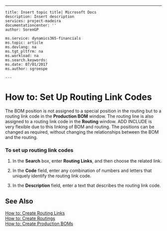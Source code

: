 ---
    title: Insert topic title| Microsoft Docs
    description: Insert description
    services: project-madeira
    documentationcenter: ''
    author: SorenGP

    ms.service: dynamics365-financials
    ms.topic: article
    ms.devlang: na
    ms.tgt_pltfrm: na
    ms.workload: na
    ms.search.keywords:
    ms.date: 07/01/2017
    ms.author: sgroespe

    ---
# How to: Set Up Routing Link Codes
The BOM position is not assigned to a special position in the routing but to a routing link code in the **Production BOM** window. The routing line is also assigned to a routing link code in the **Routing** window. ADD INCLUDE<!--[!INCLUDE[navnow](../ApplicationDesign/includes/navnow_md.md)]--> is very flexible due to this linking of BOM and routing. The positions can be changed as required, without changing the relationships between the BOM and the routing.  
  
### To set up routing link codes  
  
1.  In the **Search** box, enter **Routing Links**, and then choose the related link.  
  
2.  In the **Code** field, enter any combination of numbers and letters that uniquely identify the routing link code.  
  
3.  In the **Description** field, enter a text that describes the routing link code.  
  
## See Also  
 [How to: Create Routing Links](../DesignAndEngineering/how-to-create-routing-links.md)   
 [How to: Create Routings](../DesignAndEngineering/how-to-create-routings.md)   
 [How to: Create Production BOMs](../DesignAndEngineering/how-to-create-production-boms.md)